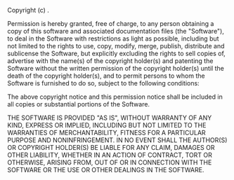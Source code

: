 Copyright (c) <YEAR> <COPYRIGHT HOLDER>.

Permission is hereby granted, free of charge, to any person obtaining a copy of this software and associated documentation files (the "Software"), to deal in the
Software with restrictions as light as possible, including but not limited to the rights to use, copy, modify, merge, publish, distribute and sublicense the Software, 
but explicitly excluding the rights to sell copies of, advertise with the name(s) of the copyright holder(s) and patenting the Software without the written permission of 
the copyright holder(s) until the death of the copyright holder(s), and to permit persons to whom the Software is furnished to do so, subject to the following
conditions:

The above copyright notice and this permission notice shall be included in all copies or substantial portions of the Software.

THE SOFTWARE IS PROVIDED "AS IS", WITHOUT WARRANTY OF ANY KIND, EXPRESS OR IMPLIED, INCLUDING BUT NOT LIMITED TO THE WARRANTIES OF MERCHANTABILITY, FITNESS FOR A
PARTICULAR PURPOSE AND NONINFRINGEMENT. IN NO EVENT SHALL THE AUTHOR(S) OR COPYRIGHT HOLDER(S) BE LIABLE FOR ANY CLAIM, DAMAGES OR OTHER LIABILITY, WHETHER IN AN ACTION
OF CONTRACT, TORT OR OTHERWISE, ARISING FROM, OUT OF OR IN CONNECTION WITH THE SOFTWARE OR THE USE OR OTHER DEALINGS IN THE SOFTWARE.
